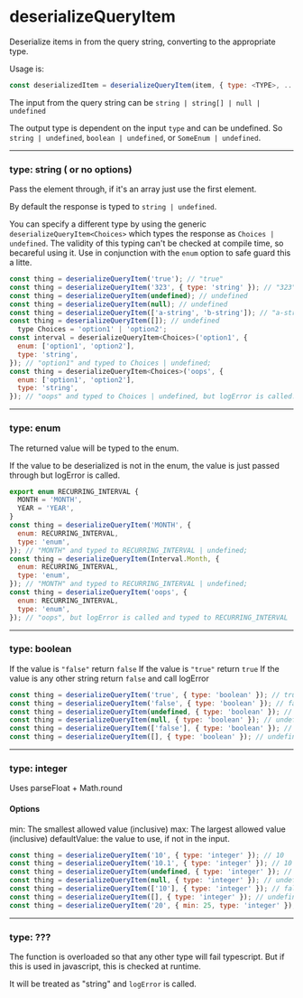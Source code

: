 # deserializeQueryItem
Deserialize items in from the query string, converting to the appropriate type.

Usage is:
```js
const deserializedItem = deserializeQueryItem(item, { type: <TYPE>, ...otherOptions });
```

The input from the query string can be `string | string[] | null | undefined`

The output type is dependent on the input `type` and can be undefined. So `string | undefined`, `boolean | undefined`, or `SomeEnum | undefined`.

---
### type: string ( or no options)
Pass the element through, if it's an array just use the first element.

By default the response is typed to `string | undefined`.

You can specify a different type by using the generic `deserializeQueryItem<Choices>` which types the response as `Choices | undefined`. The validity of this typing can't be checked at compile time, so becareful using it. Use in conjunction with the `enum` option to safe guard this a litte.

```js
const thing = deserializeQueryItem('true'); // "true"
const thing = deserializeQueryItem('323', { type: 'string' }); // "323"
const thing = deserializeQueryItem(undefined); // undefined
const thing = deserializeQueryItem(null); // undefined
const thing = deserializeQueryItem(['a-string', 'b-string']); // "a-string"
const thing = deserializeQueryItem([]); // undefined
  type Choices = 'option1' | 'option2';
const interval = deserializeQueryItem<Choices>('option1', {
  enum: ['option1', 'option2'],
  type: 'string',
}); // "option1" and typed to Choices | undefined;
const thing = deserializeQueryItem<Choices>('oops', {
  enum: ['option1', 'option2'],
  type: 'string',
}); // "oops" and typed to Choices | undefined, but logError is called.
```

---
### type: enum
The returned value will be typed to the enum.

If the value to be deserialized is not in the enum, the value is just passed through but logError is called.

```js
export enum RECURRING_INTERVAL {
  MONTH = 'MONTH',
  YEAR = 'YEAR',
}
const thing = deserializeQueryItem('MONTH', {
  enum: RECURRING_INTERVAL,
  type: 'enum',
}); // "MONTH" and typed to RECURRING_INTERVAL | undefined;
const thing = deserializeQueryItem(Interval.Month, {
  enum: RECURRING_INTERVAL,
  type: 'enum',
}); // "MONTH" and typed to RECURRING_INTERVAL | undefined;
const thing = deserializeQueryItem('oops', {
  enum: RECURRING_INTERVAL,
  type: 'enum',
}); // "oops", but logError is called and typed to RECURRING_INTERVAL | undefined
```

---
### type: boolean
If the value is `"false"` return `false`
If the value is `"true"` return `true`
If the value is any other string return `false` and call logError

```js
const thing = deserializeQueryItem('true', { type: 'boolean' }); // true
const thing = deserializeQueryItem('false', { type: 'boolean' }); // false
const thing = deserializeQueryItem(undefined, { type: 'boolean' }); // undefined
const thing = deserializeQueryItem(null, { type: 'boolean' }); // undefined
const thing = deserializeQueryItem(['false'], { type: 'boolean' }); // false
const thing = deserializeQueryItem([], { type: 'boolean' }); // undefined
```

---
### type: integer
Uses parseFloat + Math.round

#### Options
min: The smallest allowed value (inclusive)
max: The largest allowed value (inclusive)
defaultValue: the value to use, if not in the input.

```js
const thing = deserializeQueryItem('10', { type: 'integer' }); // 10
const thing = deserializeQueryItem('10.1', { type: 'integer' }); // 10
const thing = deserializeQueryItem(undefined, { type: 'integer' }); // undefined
const thing = deserializeQueryItem(null, { type: 'integer' }); // undefined
const thing = deserializeQueryItem(['10'], { type: 'integer' }); // false
const thing = deserializeQueryItem([], { type: 'integer' }); // undefined
const thing = deserializeQueryItem('20', { min: 25, type: 'integer' }); // 25
```

---
### type: ???
The function is overloaded so that any other type will fail typescript. But if this is used in javascript, this is checked at runtime.

It will be treated as "string" and `logError` is called.

